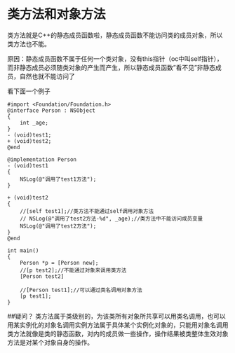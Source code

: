 # 类方法和对象方法

类方法就是C++的静态成员函数啦，静态成员函数不能访问类的成员对象，所以类方法也不能。

原因：静态成员函数不属于任何一个类对象，没有this指针（oc中叫self指针），而非静态成员必须随类对象的产生而产生，所以静态成员函数”看不见”非静态成员，自然也就不能访问了

看下面一个例子

```
#import <Foundation/Foundation.h>
@interface Person : NSObject
{
    int _age;
}
- (void)test1;
+ (void)test2;
@end

@implementation Person
- (void)test1
{
    NSLog(@"调用了test1方法");
}

+ (void)test2
{
    //[self test1];//类方法不能通过self调用对象方法
    // NSLog(@"调用了test2方法-%d", _age);//类方法中不能访问成员变量
    NSLog(@"调用了test2方法");
}
@end

int main()
{
    Person *p = [Person new];
    //[p test2];//不能通过对象来调用类方法
    [Person test2]

    //[Person test1];//可以通过类名调用对象方法
    [p test1];
}
```


##疑问？
类方法属于类级别的，为该类所有对象所共享可以用类名调用，也可以用某实例化的对象名调用实例方法属于具体某个实例化对象的，只能用对象名调用类方法就像是类的静态函数，对内的成员做一些操作，操作结果被类整体生效对象方法是对某个对象自身的操作。


